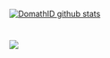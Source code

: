 [![DomathID github stats](https://bad-apple-github-readme.vercel.app/api?show_bg=1&username=domathid&locale=en&show_icons=true&bg_color=ffffff&title_color=008082&text_color=223&icon_color=ff8ba7)](https://domathdotid.is-a.dev/)

#
![](https://www.holopin.io/api/user/board?user=domathid)

